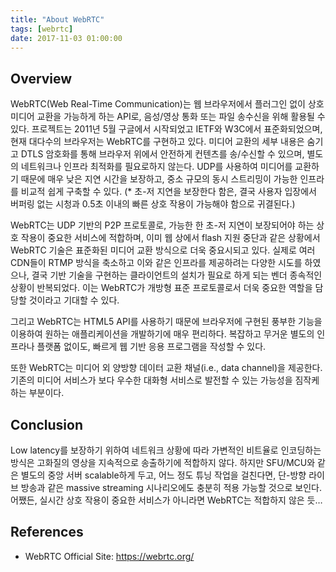 ```yaml
---
title: "About WebRTC"
tags: [webrtc]
date: 2017-11-03 01:00:00
---
```


## Overview
WebRTC(Web Real-Time Communication)는 웹 브라우저에서 플러그인 없이 상호 미디어 교환을 가능하게 하는 API로, 음성/영상 통화 또는 파일 송수신을 위해 활용될 수 있다. 프로젝트는 2011년 5월 구글에서 시작되었고 IETF와 W3C에서 표준화되었으며, 현재 대다수의 브라우저는 WebRTC를 구현하고 있다. 미디어 교환의 세부 내용은 숨기고 DTLS 암호화를 통해 브라우저 위에서 안전하게 컨텐츠를 송/수신할 수 있으며, 별도의 네트워크나 인프라 최적화를 필요로하지 않는다. UDP를 사용하여 미디어를 교환하기 때문에 매우 낮은 지연 시간을 보장하고, 중소 규모의 동시 스트리밍이 가능한 인프라를 비교적 쉽게 구축할 수 있다.
(* 초-저 지연을 보장한다 함은, 결국 사용자 입장에서 버퍼링 없는 시청과 0.5초 이내의 빠른 상호 작용이 가능해야 함으로 귀결된다.)

WebRTC는 UDP 기반의 P2P 프로토콜로, 가능한 한 초-저 지연이 보장되어야 하는 상호 작용이 중요한 서비스에 적합하며, 이미 웹 상에서 flash 지원 중단과 같은 상황에서 WebRTC 기술은 표준화된 미디어 교환 방식으로 더욱 중요시되고 있다. 실제로 여러 CDN들이 RTMP 방식을 축소하고 이와 같은 인프라를 제공하려는 다양한 시도를 하였으나, 결국 기반 기술을 구현하는 클라이언트의 설치가 필요로 하게 되는 벤더 종속적인 상황이 반복되었다. 이는 WebRTC가 개방형 표준 프로토콜로서 더욱 중요한 역할을 담당할 것이라고 기대할 수 있다.

그리고 WebRTC는 HTML5 API를 사용하기 때문에 브라우저에 구현된 풍부한 기능을 이용하여 원하는 애플리케이션을 개발하기에 매우 편리하다. 복잡하고 무거운 별도의 인프라나 플랫폼 없이도, 빠르게 웹 기반 응용 프로그램을 작성할 수 있다. 

또한 WebRTC는 미디어 외 양방향 데이터 교환 채널(i.e., data channel)을 제공한다. 기존의 미디어 서비스가 보다 우수한 대화형 서비스로 발전할 수 있는 가능성을 짐작케하는 부분이다.


## Conclusion
Low latency를 보장하기 위하여 네트워크 상황에 따라 가변적인 비트율로 인코딩하는 방식은 고화질의 영상을 지속적으로 송출하기에 적합하지 않다. 하지만 SFU/MCU와 같은 별도의 중앙 서버 scalable하게 두고, 어느 정도 튜닝 작업을 걸친다면, 단-방향 라이브 방송과 같은 massive streaming 시나리오에도 충분히 적용 가능할 것으로 보인다.
어쨌든, 실시간 상호 작용이 중요한 서비스가 아니라면 WebRTC는 적합하지 않은 듯…


## References
- WebRTC Official Site: https://webrtc.org/